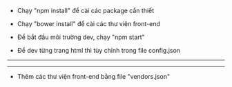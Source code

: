 - Chạy "npm install" để cài các package cần thiết

- Chạy "bower install" để cài các thư viện front-end

- Để bắt đầu môi trường dev, chạy "npm start" 

- Để dev từng trang html thì tùy chỉnh trong file config.json



-------------------------------------------------------
-------------------------------------------------------



- Thêm các thư viện front-end bằng file "vendors.json"